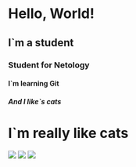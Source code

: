 # Hello, World!
## I`m a student
### Student for Netology
#### I`m learning Git
##### And I like`s cats

# I`m really like cats

![](https://i.pinimg.com/236x/c8/cc/24/c8cc24bba37a25c009647b8875aae0e3.jpg)
![](https://cs6.livemaster.ru/storage/51/8d/e9304e78c01418b5ea956d3be36a.jpg)
![](https://kartinki.pics/pics/uploads/posts/2022-09/1662615787_1-kartinkin-net-p-milie-kotiki-v-shapochkakh-instagram-1.jpg)